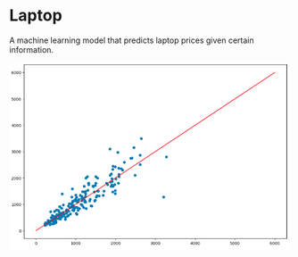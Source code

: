 # Laptop
 A machine learning model that predicts laptop prices given certain information.

![Image alt](https://github.com/HoJluK/Laptop/blob/main/image/Laptop.PNG)
